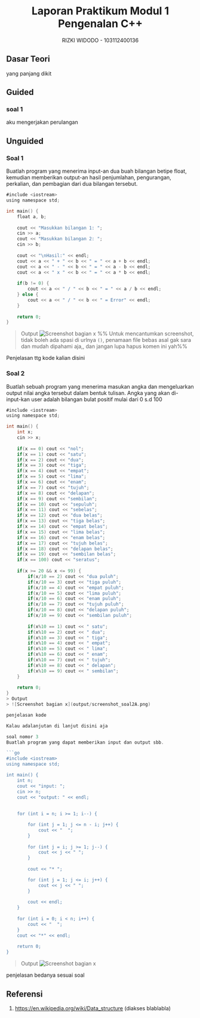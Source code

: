 # <h1 align="center">Laporan Praktikum Modul 1 <br> Pengenalan C++ </h1>
<p align="center">RIZKI WIDODO - 103112400136 </p>

## Dasar Teori

yang panjang dikit

## Guided

### soal 1

aku mengerjakan perulangan

## Unguided

### Soal 1

Buatlah program yang menerima input-an dua buah bilangan betipe float, kemudian memberikan output-an hasil penjumlahan, pengurangan, perkalian, dan pembagian dari dua bilangan tersebut.


```go
#include <iostream>
using namespace std;

int main() {
    float a, b;
    
    cout << "Masukkan bilangan 1: ";
    cin >> a;
    cout << "Masukkan bilangan 2: ";
    cin >> b;
    
    cout << "\nHasil:" << endl;
    cout << a << " + " << b << " = " << a + b << endl;
    cout << a << " - " << b << " = " << a - b << endl;
    cout << a << " x " << b << " = " << a * b << endl;
    
    if(b != 0) {
        cout << a << " / " << b << " = " << a / b << endl;
    } else {
        cout << a << " / " << b << " = Error" << endl;
    }
    
    return 0;
}
```

> Output
> ![Screenshot bagian x](output/screenshot_soal1.png)
> %% Untuk mencantumkan screenshot, tidak boleh ada spasi di urlnya `()`, penamaan file bebas asal gak sara dan mudah dipahami aja,, dan jangan lupa hapus komen ini yah%%

Penjelasan ttg kode kalian disini

### Soal 2

Buatlah sebuah program yang menerima masukan angka dan mengeluarkan output nilai angka tersebut dalam bentuk tulisan. Angka yang akan di- input-kan user adalah bilangan bulat positif mulai dari 0 s.d 100


```go
#include <iostream>
using namespace std;

int main() {
    int x;
    cin >> x;
    
    if(x == 0) cout << "nol";
    if(x == 1) cout << "satu";
    if(x == 2) cout << "dua";
    if(x == 3) cout << "tiga";
    if(x == 4) cout << "empat";
    if(x == 5) cout << "lima";
    if(x == 6) cout << "enam";
    if(x == 7) cout << "tujuh";
    if(x == 8) cout << "delapan";
    if(x == 9) cout << "sembilan";
    if(x == 10) cout << "sepuluh";
    if(x == 11) cout << "sebelas";
    if(x == 12) cout << "dua belas";
    if(x == 13) cout << "tiga belas";
    if(x == 14) cout << "empat belas";
    if(x == 15) cout << "lima belas";
    if(x == 16) cout << "enam belas";
    if(x == 17) cout << "tujuh belas";
    if(x == 18) cout << "delapan belas";
    if(x == 19) cout << "sembilan belas";
    if(x == 100) cout << "seratus";
    
    if(x >= 20 && x <= 99) {
        if(x/10 == 2) cout << "dua puluh";
        if(x/10 == 3) cout << "tiga puluh";
        if(x/10 == 4) cout << "empat puluh";
        if(x/10 == 5) cout << "lima puluh";
        if(x/10 == 6) cout << "enam puluh";
        if(x/10 == 7) cout << "tujuh puluh";
        if(x/10 == 8) cout << "delapan puluh";
        if(x/10 == 9) cout << "sembilan puluh";
        
        if(x%10 == 1) cout << " satu";
        if(x%10 == 2) cout << " dua";
        if(x%10 == 3) cout << " tiga";
        if(x%10 == 4) cout << " empat";
        if(x%10 == 5) cout << " lima";
        if(x%10 == 6) cout << " enam";
        if(x%10 == 7) cout << " tujuh";
        if(x%10 == 8) cout << " delapan";
        if(x%10 == 9) cout << " sembilan";
    }
    
    return 0;
}
> Output
> ![Screenshot bagian x](output/screenshot_soal2A.png)

penjelasan kode

Kalau adalanjutan di lanjut disini aja

soal nomor 3
Buatlah program yang dapat memberikan input dan output sbb.

```go
#include <iostream>
using namespace std;

int main() {
    int n;
    cout << "input: ";
    cin >> n;
    cout << "output: " << endl;
    
    
    for (int i = n; i >= 1; i--) {

        for (int j = 1; j <= n - i; j++) {
            cout << "  ";
        }        
        
        for (int j = i; j >= 1; j--) {
            cout << j << " ";
        }
        
        cout << "* ";

        for (int j = 1; j <= i; j++) {
            cout << j << " ";
        }
        
        cout << endl;
    }
    
    for (int i = 0; i < n; i++) {
        cout << "  ";
    }
    cout << "*" << endl;
    
    return 0;
}
```

> Output
> ![Screenshot bagian x](output/screenshot_soal.png)

penjelasan bedanya sesuai soal

## Referensi

1. https://en.wikipedia.org/wiki/Data_structure (diakses blablabla)
